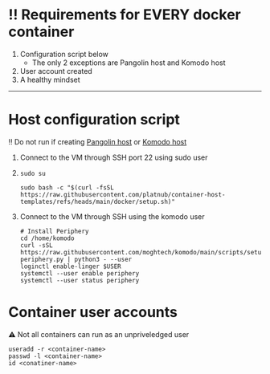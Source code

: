 # ‼️ Requirements for **EVERY** docker container
 1. Configuration script below
     - The only 2 exceptions are Pangolin host and Komodo host
 2. User account created
 3. A healthy mindset

---

# Host configuration script

‼️ Do not run if creating [Pangolin host](https://github.com/platnub/titan-server/blob/main/docker/containers/pangolin) or [Komodo host](https://github.com/platnub/container-host-templates/tree/main/docker/containers/komodo)

1. Connect to the VM through SSH port 22 using sudo user
2.  ```
    sudo su
    ```
    ```
    sudo bash -c "$(curl -fsSL https://raw.githubusercontent.com/platnub/container-host-templates/refs/heads/main/docker/setup.sh)"
    ```
3. Connect to the VM through SSH using the komodo user
    ```
    # Install Periphery
    cd /home/komodo
    curl -sSL https://raw.githubusercontent.com/moghtech/komodo/main/scripts/setup-periphery.py | python3 - --user
    loginctl enable-linger $USER
    systemctl --user enable periphery
    systemctl --user status periphery
    ```

# Container user accounts

⚠️ Not all containers can run as an unpriveledged user

```
useradd -r <container-name>
passwd -l <container-name>
id <conatiner-name>
```
